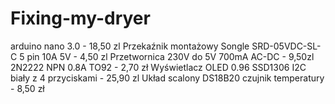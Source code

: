 # Fixing-my-dryer

arduino nano 3.0 - 18,50 zl
Przekaźnik montażowy Songle SRD-05VDC-SL-C 5 pin 10A 5V - 4,50 zl
Przetwornica 230V do 5V 700mA AC-DC - 9,50zl
2N2222 NPN 0.8A TO92 - 2,70 zł
Wyświetlacz OLED 0.96 SSD1306 I2C biały z 4 przyciskami  - 25,90 zl
Układ scalony DS18B20 czujnik temperatury - 8,50 zł
